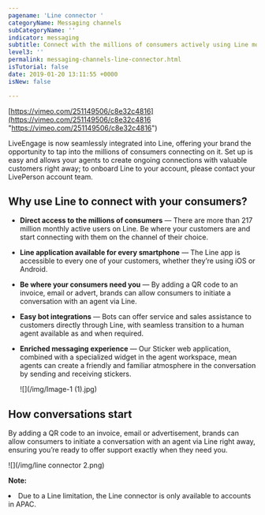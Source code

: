 ```yaml
---
pagename: 'Line connector '
categoryName: Messaging channels
subCategoryName: ''
indicator: messaging
subtitle: Connect with the millions of consumers actively using Line monthly
level3: ''
permalink: messaging-channels-line-connector.html
isTutorial: false
date: 2019-01-20 13:11:55 +0000
isNew: false

---
```

[https://vimeo.com/251149506/c8e32c4816](https://vimeo.com/251149506/c8e32c4816 "https://vimeo.com/251149506/c8e32c4816")

LiveEngage is now seamlessly integrated into Line, offering your brand the opportunity to tap into the millions of consumers connecting on it. Set up is easy and allows your agents to create ongoing connections with valuable customers right away; to onboard Line to your account, please contact your LivePerson account team.

## Why use Line to connect with your consumers?

* **Direct access to the millions of consumers** — There are more than 217 million monthly active users on Line. Be where your customers are and start connecting with them on the channel of their choice.
* **Line application available for every smartphone** — The Line app is accessible to every one of your customers, whether they’re using iOS or Android.
* **Be where your consumers need you** — By adding a QR code to an invoice, email or advert, brands can allow consumers to initiate a conversation with an agent via Line.
* **Easy bot integrations** — Bots can offer service and sales assistance to customers directly through Line, with seamless transition to a human agent available as and when required.
* **Enriched messaging experience** — Our Sticker web application, combined with a specialized widget in the agent workspace, mean agents can create a friendly and familiar atmosphere in the conversation by sending and receiving stickers.

  ![](/img/Image-1 (1).jpg)

## How conversations start

By adding a QR code to an invoice, email or advertisement, brands can allow consumers to initiate a conversation with an agent via Line right away, ensuring you’re ready to offer support exactly when they need you.

![](/img/line connector 2.png)

<div class="important">

<b>Note:</b>

<li>Due to a Line limitation, the Line connector is only available to accounts in APAC.</li> </div>